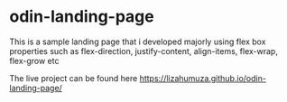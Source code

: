 # odin-landing-page

This is a sample landing page that i developed majorly using flex box properties such as flex-direction, justify-content, align-items, flex-wrap, flex-grow etc

The live project can be found here https://lizahumuza.github.io/odin-landing-page/
